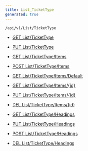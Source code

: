 ```yaml
---
title: List_TicketType
generated: true
---
```


```http
/api/v1/List/TicketType
```




* [GET List/TicketType](v1TicketTypeList_GetListDefinition.md)

* [PUT List/TicketType](v1TicketTypeList_SetListDefinition.md)

* [GET List/TicketType/Items](v1TicketTypeList_GetAllTicketTypeEntity.md)

* [POST List/TicketType/Items](v1TicketTypeList_PostTicketTypeEntity.md)

* [GET List/TicketType/Items/Default](v1TicketTypeList_CreateDefaultTicketTypeEntity.md)

* [GET List/TicketType/Items/{id}](v1TicketTypeList_GetTicketTypeEntity.md)

* [PUT List/TicketType/Items/{id}](v1TicketTypeList_PutTicketTypeEntity.md)

* [DEL List/TicketType/Items/{id}](v1TicketTypeList_DeleteTicketTypeEntity.md)

* [GET List/TicketType/Headings](v1TicketTypeList_GetTicketTypeEntityHeadings.md)

* [PUT List/TicketType/Headings](v1TicketTypeList_PutTicketTypeEntityHeadings.md)

* [POST List/TicketType/Headings](v1TicketTypeList_PostTicketTypeEntityHeading.md)

* [DEL List/TicketType/Headings](v1TicketTypeList_DeleteTicketTypeEntityHeadings.md)